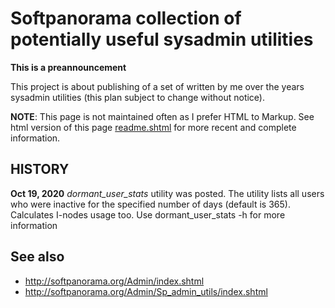 # Softpanorama collection of potentially useful sysadmin utilities

**This is a preannouncement**

This project is about publishing of a set of written by me over the years sysadmin utilities (this plan subject to change without notice).

**NOTE**: This page is not maintained often as I prefer HTML to Markup. See html version of this page [readme.shtml](https://github.com/softpano/admutils/readme.shtml) for more recent and complete information.

## HISTORY

**Oct 19, 2020** *dormant_user_stats* utility was posted. The utility lists all users who were inactive for the specified number of days (default is 365). Calculates I-nodes usage too. Use dormant_user_stats -h for more information 

## See also

* http://softpanorama.org/Admin/index.shtml
* http://softpanorama.org/Admin/Sp_admin_utils/index.shtml
